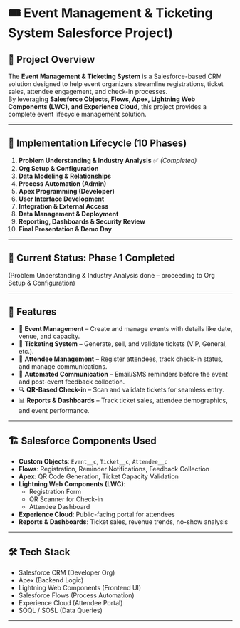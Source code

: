 # 🎟️ Event Management & Ticketing System Salesforce Project)

## 📌 Project Overview
The **Event Management & Ticketing System** is a Salesforce-based CRM solution designed to help event organizers streamline registrations, ticket sales, attendee engagement, and check-in processes.  
By leveraging **Salesforce Objects, Flows, Apex, Lightning Web Components (LWC), and Experience Cloud**, this project provides a complete event lifecycle management solution.

---
## 🔹 Implementation Lifecycle (10 Phases)
1. **Problem Understanding & Industry Analysis** ✅ *(Completed)*  
2. **Org Setup & Configuration**  
3. **Data Modeling & Relationships**  
4. **Process Automation (Admin)**  
5. **Apex Programming (Developer)**  
6. **User Interface Development**  
7. **Integration & External Access**  
8. **Data Management & Deployment**  
9. **Reporting, Dashboards & Security Review**  
10. **Final Presentation & Demo Day**  

---

## 📌 Current Status: **Phase 1 Completed**
(Problem Understanding & Industry Analysis done – proceeding to Org Setup & Configuration)

---

## 🚀 Features
- 📅 **Event Management** – Create and manage events with details like date, venue, and capacity.  
- 🎫 **Ticketing System** – Generate, sell, and validate tickets (VIP, General, etc.).  
- 👥 **Attendee Management** – Register attendees, track check-in status, and manage communications.  
- 📩 **Automated Communication** – Email/SMS reminders before the event and post-event feedback collection.  
- 🔍 **QR-Based Check-in** – Scan and validate tickets for seamless entry.  
- 📊 **Reports & Dashboards** – Track ticket sales, attendee demographics, and event performance.  

---

## 🏗️ Salesforce Components Used
- **Custom Objects**: `Event__c`, `Ticket__c`, `Attendee__c`  
- **Flows**: Registration, Reminder Notifications, Feedback Collection  
- **Apex**: QR Code Generation, Ticket Capacity Validation  
- **Lightning Web Components (LWC)**:  
  - Registration Form  
  - QR Scanner for Check-in  
  - Attendee Dashboard  
- **Experience Cloud**: Public-facing portal for attendees  
- **Reports & Dashboards**: Ticket sales, revenue trends, no-show analysis  

---
## 🛠️ Tech Stack
- Salesforce CRM (Developer Org)  
- Apex (Backend Logic)  
- Lightning Web Components (Frontend UI)  
- Salesforce Flows (Process Automation)  
- Experience Cloud (Attendee Portal)  
- SOQL / SOSL (Data Queries)  

---

